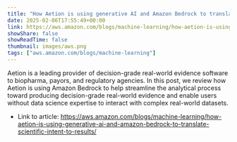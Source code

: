 ```yaml
---
title: "How Aetion is using generative AI and Amazon Bedrock to translate scientific intent to results"
date: 2025-02-06T17:55:49+00:00
link: https://aws.amazon.com/blogs/machine-learning/how-aetion-is-using-generative-ai-and-amazon-bedrock-to-translate-scientific-intent-to-results/
showShare: false
showReadTime: false
thumbnail: images/aws.png
tags: ["aws.amazon.com/blogs/machine-learning"]
---
```

Aetion is a leading provider of decision-grade real-world evidence software to biopharma, payors, and regulatory agencies. In this post, we review how Aetion is using Amazon Bedrock to help streamline the analytical process toward producing decision-grade real-world evidence and enable users without data science expertise to interact with complex real-world datasets.

- Link to article: https://aws.amazon.com/blogs/machine-learning/how-aetion-is-using-generative-ai-and-amazon-bedrock-to-translate-scientific-intent-to-results/